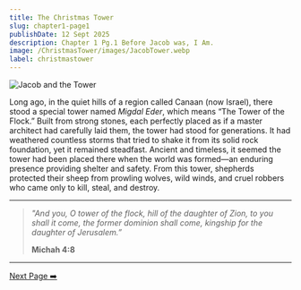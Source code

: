 ```yaml
---
title: The Christmas Tower 
slug: chapter1-page1
publishDate: 12 Sept 2025
description: Chapter 1 Pg.1 Before Jacob was, I Am. 
image: /ChristmasTower/images/JacobTower.webp
label: christmastower
---
```


![Jacob and the Tower](/ChristmasTower/images/JacobTower.webp)

Long ago, in the quiet hills of a region called Canaan (now Israel), there stood a special tower named *Migdal Eder*, which means “The Tower of the Flock.” Built from strong stones, each perfectly placed as if a master architect had carefully laid them, the tower had stood for generations. It had weathered countless storms that tried to shake it from its solid rock foundation, yet it remained steadfast. Ancient and timeless, it seemed the tower had been placed there when the world was formed—an enduring presence providing shelter and safety. From this tower, shepherds protected their sheep from prowling wolves, wild winds, and cruel robbers who came only to kill, steal, and destroy.  

---

> *"And you, O tower of the flock,*
> *hill of the daughter of Zion,*
> *to you shall it come,*
> *the former dominion shall come,*
> *kingship for the daughter of Jerusalem.”*
>
> **Michah 4:8**

---

[Next Page ➡️](chapter1-page2)
